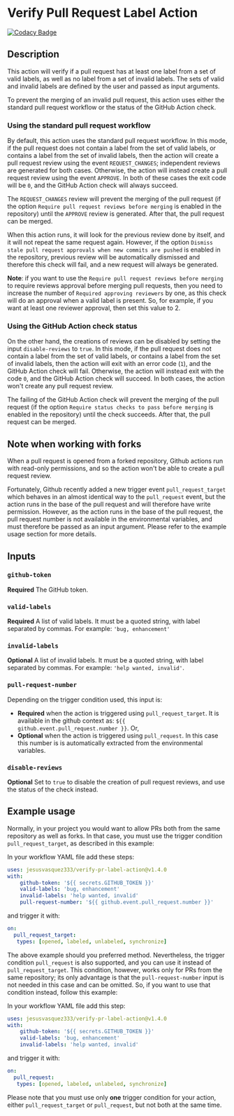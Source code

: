 # Verify Pull Request Label Action

[![Codacy Badge](https://api.codacy.com/project/badge/Grade/162d73a2aff6478081cdc34ee9ee7b6e)](https://app.codacy.com/manual/jesusvasquez333/verify-pr-label-action?utm_source=github.com&utm_medium=referral&utm_content=jesusvasquez333/verify-pr-label-action&utm_campaign=Badge_Grade_Dashboard)

## Description

This action will verify if a pull request has at least one label from a set of valid labels, as well as no label from a set of invalid labels. The sets of valid and invalid labels are defined by the user and passed as input arguments.

To prevent the merging of an invalid pull request, this action uses either the standard pull request workflow or the status of the GitHub Action check.

### Using the standard pull request workflow

By default, this action uses the standard pull request workflow. In this mode, if the pull request does not contain a label from the set of valid labels, or contains a label from the set of invalid labels, then the action will create a pull request review using the event `REQUEST_CHANGES`; independent reviews are generated for both cases. Otherwise, the action will instead create a pull request review using the event `APPROVE`. In both of these cases the exit code will be `0`, and the GitHub Action check will always succeed.

The `REQUEST_CHANGES` review will prevent the merging of the pull request (if the option `Require pull request reviews before merging` is enabled in the repository) until the `APPROVE` review is generated. After that, the pull request can be merged.

When this action runs, it will look for the previous review done by itself, and it will not repeat the same request again. However, if the option `Dismiss stale pull request approvals when new commits are pushed` is enabled in the repository, previous review will be automatically dismissed and therefore this check will fail, and a new request will always be generated.

**Note**: if you want to use the `Require pull request reviews before merging` to require reviews approval before merging pull requests, then you need to increase the number of `Required approving reviewers` by one, as this check will do an approval when a valid label is present. So, for example, if you want at least one reviewer approval, then set this value to 2.

### Using the GitHub Action check status

On the other hand, the creations of reviews can be disabled by setting the input `disable-reviews` to `true`. In this mode, if the pull request does not contain a label from the set of valid labels, or contains a label from the set of invalid labels, then the action will exit with an error code (`1`), and the GitHub Action check will fail. Otherwise, the action will instead exit with the code `0`, and the GitHub Action check will succeed. In both cases, the action won't create any pull request review.

The failing of the GitHub Action check will prevent the merging of the pull request (if the option `Require status checks to pass before merging` is enabled in the repository) until the check succeeds. After that, the pull request can be merged.

## Note when working with forks

When a pull request is opened from a forked repository, Github actions run with read-only permissions, and so the action won't be able to create a pull request review.

Fortunately, Github recently added a new trigger event `pull_request_target` which behaves in an almost identical way to the `pull_request` event, but the action runs in the base of the pull request and will therefore have write permission. However, as the action runs in the base of the pull request, the pull request number is not available in the environmental variables, and must therefore be passed as an input argument. Please refer to the example usage section for more details.

## Inputs

### `github-token`

**Required** The GitHub token.

### `valid-labels`

**Required** A list of valid labels. It must be a quoted string, with label separated by commas. For example: `'bug, enhancement'`

### `invalid-labels`

**Optional** A list of invalid labels. It must be a quoted string, with label separated by commas. For example: `'help wanted, invalid'`.

### `pull-request-number`

Depending on the trigger condition used, this input is:
*   **Required** when the action is triggered using `pull_request_target`. It is available in the github context as: `${{ github.event.pull_request.number }}`. Or,
*   **Optional** when the action is triggered using `pull_request`. In this case this number is is automatically extracted from the environmental variables.

### `disable-reviews`

**Optional** Set to `true` to disable the creation of pull request reviews, and use the status of the check instead.

## Example usage

Normally, in your project you would want to allow PRs both from the same repository as well as forks. In that case, you must use the trigger condition `pull_request_target`, as described in this example:

In your workflow YAML file add these steps:
```yaml
uses: jesusvasquez333/verify-pr-label-action@v1.4.0
with:
    github-token: '${{ secrets.GITHUB_TOKEN }}'
    valid-labels: 'bug, enhancement'
    invalid-labels: 'help wanted, invalid'
    pull-request-number: '${{ github.event.pull_request.number }}'
```

and trigger it with:
```yaml
on:
  pull_request_target:
   types: [opened, labeled, unlabeled, synchronize]
```

The above example should you preferred method. Nevertheless, the trigger condition `pull_request` is also supported, and you can use it instead of `pull_request_target`. This condition, however, works only for PRs from the same repository; its only advantage is that the `pull-request-number` input is not needed in this case and can be omitted. So, if you want to use that condition instead, follow this example:

In your workflow YAML file add this step:
```yaml
uses: jesusvasquez333/verify-pr-label-action@v1.4.0
with:
    github-token: '${{ secrets.GITHUB_TOKEN }}'
    valid-labels: 'bug, enhancement'
    invalid-labels: 'help wanted, invalid'
```

and trigger it with:
```yaml
on:
  pull_request:
   types: [opened, labeled, unlabeled, synchronize]
```

Please note that you must use only **one** trigger condition for your action, either `pull_request_target` or `pull_request`, but not both at the same time.
